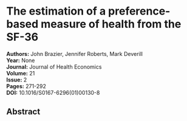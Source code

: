 # The estimation of a preference-based measure of health from the SF-36

**Authors:** John Brazier, Jennifer Roberts, Mark Deverill  
**Year:** None  
**Journal:** Journal of Health Economics  
**Volume:** 21  
**Issue:** 2  
**Pages:** 271-292  
**DOI:** 10.1016/S0167-6296(01)00130-8  

## Abstract


